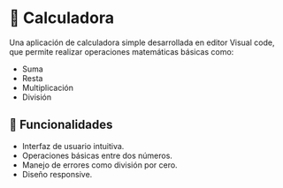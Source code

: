 # 🧮 Calculadora

Una aplicación de calculadora simple desarrollada en editor Visual code, que permite realizar operaciones matemáticas básicas como:

- Suma
- Resta
- Multiplicación
- División

## 🚀 Funcionalidades

- Interfaz de usuario intuitiva.
- Operaciones básicas entre dos números.
- Manejo de errores como división por cero.
- Diseño responsive.